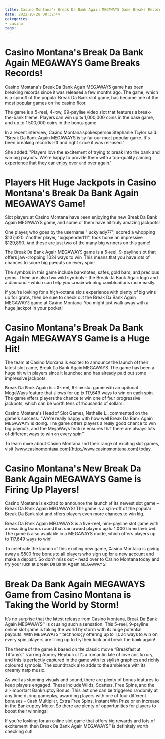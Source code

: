 ```yaml
---
title: Casino Montana's Break Da Bank Again MEGAWAYS Game Breaks Records!
date: 2022-10-28 08:32:44
categories:
- casino
tags:
---
```



#  Casino Montana's Break Da Bank Again MEGAWAYS Game Breaks Records!

Casino Montana's Break Da Bank Again MEGAWAYS game has been breaking records since it was released a few months ago. The game, which is a spinoff of the popular Break Da Bank slot game, has become one of the most popular games on the casino floor.

The game is a 5-reel, 4-row, 99-payline video slot that features a break-the-bank theme. Players can win up to 1,000,000 coins in the base game, and up to 1,500,000 coins in the bonus game.

In a recent interview, Casino Montana spokesperson Stephanie Taylor said: "Break Da Bank Again MEGAWAYS is by far our most popular game. It's been breaking records left and right since it was released."

She added: "Players love the excitement of trying to break into the bank and win big payouts. We're happy to provide them with a top-quality gaming experience that they can enjoy over and over again."

#   Players Hit Huge Jackpots in Casino Montana's Break Da Bank Again MEGAWAYS Game!

Slot players at Casino Montana have been enjoying the new Break Da Bank Again MEGAWAYS game, and some of them have hit truly amazing jackpots!

One player, who goes by the username "luckylady77", scored a whopping $137,620. Another player, "bigspender111", took home an impressive $129,890. And these are just two of the many big winners on this game!

The Break Da Bank Again MEGAWAYS game is a 5-reel, 9-payline slot that offers jaw-dropping 1024 ways to win. This means that you have lots of chances to score big payouts on every spin!

The symbols in this game include banknotes, safes, gold bars, and precious gems. There are also two wild symbols – the Break Da Bank Again logo and a diamond – which can help you create winning combinations more easily.

If you're looking for a high-octane slots experience with plenty of big wins up for grabs, then be sure to check out the Break Da Bank Again MEGAWAYS game at Casino Montana. You might just walk away with a huge jackpot in your pocket!

#  Casino Montana's Break Da Bank Again MEGAWAYS Game is a Huge Hit!

The team at Casino Montana is excited to announce the launch of their latest slot game, Break Da Bank Again MEGAWAYS. The game has been a huge hit with players since it launched and has already paid out some impressive jackpots.

Break Da Bank Again is a 5-reel, 9-line slot game with an optional MegaWays feature that allows for up to 117,649 ways to win on each spin. The game offers players the chance to win one of four progressive jackpots, which can be worth tens of thousands of dollars.

Casino Montana's Head of Slot Games, Nathalie L., commented on the game's success: "We're really happy with how well Break Da Bank Again MEGAWAYS is doing. The game offers players a really good chance to win big payouts, and the MegaWays feature ensures that there are always lots of different ways to win on every spin."

To learn more about Casino Montana and their range of exciting slot games, visit [www.casinomontana.com](http://www.casinomontana.com) today.

#  Casino Montana's New Break Da Bank Again MEGAWAYS Game is Firing Up Players!

Casino Montana is excited to announce the launch of its newest slot game – Break Da Bank Again MEGAWAYS! The game is a spin-off of the popular Break Da Bank slot and offers players even more chances to win big.

Break Da Bank Again MEGAWAYS is a five-reel, nine-payline slot game with an exciting bonus round that can award players up to 1,000 times their bet. The game is also available in a MEGAWAYS mode, which offers players up to 117,649 ways to win!

To celebrate the launch of this exciting new game, Casino Montana is giving away a $500 free bonus to all players who sign up for a new account and make a deposit. So don't miss out – head over to Casino Montana today and try your luck at Break Da Bank Again MEGAWAYS!

#  Break Da Bank Again MEGAWAYS Game from Casino Montana is Taking the World by Storm!

It’s no surprise that the latest release from Casino Montana, Break Da Bank Again MEGAWAYS™ is causing such a sensation. This 5-reel, 9-payline online slot game is taking the world by storm with its huge potential payouts. With MEGAWAYS™ technology offering up to 1,024 ways to win on every spin, players are lining up to try their luck and break the bank again!

The theme of the game is based on the classic movie “Breakfast at Tiffany’s” starring Audrey Hepburn. It’s a romantic tale of love and luxury, and this is perfectly captured in the game with its stylish graphics and richly coloured symbols. The soundtrack also adds to the ambience with its dreamy harp music.

As well as stunning visuals and sound, there are plenty of bonus features to keep players engaged. These include Wilds, Scatters, Free Spins, and the all-important Bankruptcy Bonus. This last one can be triggered randomly at any time during gameplay, awarding players with one of four different bonuses – Cash Multiplier, Extra Free Spins, Instant Win Prize or an increase in the Bankruptcy Meter. So there are plenty of opportunities for players to boost their winnings!

If you’re looking for an online slot game that offers big rewards and lots of excitement, then Break Da Bank Again MEGAWAYS™ is definitely worth checking out!